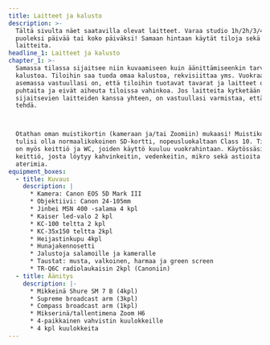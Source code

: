 ```yaml
---
title: Laitteet ja kalusto
description: >-
  Tältä sivulta näet saatavilla olevat laitteet. Varaa studio 1h/2h/3/4h,
  puoleksi päivää tai koko päiväksi! Samaan hintaan käytät tiloja sekä
  laitteita.
headline_1: Laitteet ja kalusto
chapter_1: >-
  Samassa tilassa sijaitsee niin kuvaamiseen kuin äänittämiseenkin tarvittavaa
  kalustoa. Tiloihin saa tuoda omaa kalustoa, rekvisiittaa yms. Vuokraajan
  asemassa vastuullasi on, että tiloihin tuotavat tavarat ja laitteet ovat
  puhtaita ja eivät aiheuta tiloissa vahinkoa. Jos laitteita kytketään studiolla
  sijaitsevien laitteiden kanssa yhteen, on vastuullasi varmistaa, että näin voi
  tehdä.



  Otathan oman muistikortin (kameraan ja/tai Zoomiin) mukaasi! Muistikortin
  tulisi olla normaalikokoinen SD-kortti, nopeusluokaltaan Class 10.​ Tiloissa
  on myös keittiö ja WC, joiden käyttö kuuluu vuokrahintaan. Käytössäsi on myös
  keittiö, josta löytyy kahvinkeitin, vedenkeitin, mikro sekä astioita ja
  aterimia.
equipment_boxes:
  - title: Kuvaus
    description: |
      * Kamera: Canon EOS 5D Mark III
      * Objektiivi: Canon 24-105mm
      * Jinbei MSN 400 -salama 4 kpl
      * Kaiser led-valo 2 kpl
      * KC-100 teltta 2 kpl
      * KC-35x150 teltta 2kpl
      * Heijastinkupu 4kpl
      * Hunajakennosetti
      * Jalustoja salamoille ja kameralle
      * Taustat: musta, valkoinen, harmaa ja green screen
      * TR-Q6C radiolaukaisin 2kpl (Canoniin)
  - title: Äänitys
    description: |-
      * Mikkeinä Shure SM 7 B (4kpl)
      * Supreme broadcast arm (3kpl)
      * Compass broadcast arm (1kpl)
      * Mikserinä/tallentimena Zoom H6
      * 4-paikkainen vahvistin kuulokkeille
      * 4 kpl kuulokkeita
---
```


